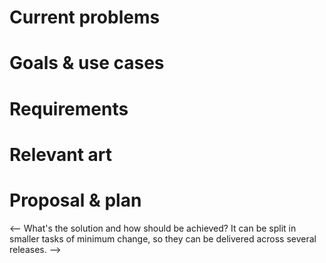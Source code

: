 # Current problems
<!--
What are the problems that the current project has?

For example:
* User cannot use the keyboard to perform most common actions
or
* User cannot see documents from cloud services
-->

# Goals & use cases
<!--
What are the use cases that this proposal will cover? What are the end goals?

For example:
* User needs to share a file with their friends.
or
* It should be easy to edit a picture within the app.
-->

# Requirements
<!--
What does the solution needs to ensure for being succesful?

For example:
* Work on small form factors and touch
or
* Use the Meson build system and integrate with it
-->

# Relevant art
<!--
Is there any product that has implemented something similar? Put links to other
projects, pictures, links to other code, etc.
-->

# Proposal & plan
<-- What's the solution and how should be achieved? It can be split in smaller
tasks of minimum change, so they can be delivered across several releases. -->